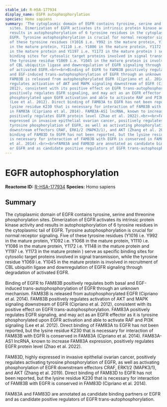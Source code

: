 ```yaml
---
stable_id: R-HSA-177934
display_name: EGFR autophosphorylation
species: Homo sapiens
summary: 'The cytoplasmic domain of EGFR contains tyrosine, serine and threonine phosphorylation
  sites. Dimerization of EGFR activates its intrinsic protein kinase activity and
  results in autophosphorylation of 6 tyrosine residues in the cytoplasmic tail of
  EGFR. Tyrosine autophosphorylation is crucial for normal receptor signaling. Five
  of these tyrosine residues (Y1016 i.e. Y992 in the mature protein, Y1092 i.e. Y1068
  in the mature protein, Y1110 i.e. Y1086 in the mature protein, Y1172 i.e. Y1148
  in the mature protein and Y1197 i.e. Y1173 in the mature protein ) serve as specific
  binding sites for cytosolic target proteins involved in signal transmission, while
  the tyrosine residue Y1069 i.e. Y1045 in the mature protein is involved in recruitment
  of CBL ubiquitin ligase and downregulation of EGFR signaling through degradation
  of activated EGFR.<br><br>Binding of EGFR to FAM83B positively regulates both basal
  and EGF-induced trans-autophosphorylation of EGFR through an unknown mechanism.
  FAM83B is released from autophosphorylated EGFR (Cipriano et al. 2014). FAM83B positively
  regulates activation of AKT and MAPK signaling downstream of EGFR (Cipriano et al.
  2012), consistent with its positive effect on EGFR trans-autophosphorylation. FAM83A
  positively regulates EGFR signaling, and may act as an EGFR effector as it is tyrosine
  phosphorylated upon EGFR activation and able to activate RAF and PI3K signaling
  (Lee et al. 2012). Direct binding of FAM83A to EGFR has not been reported, but the
  lysine residue K230 that is necessary for interaction of FAM83B with EGFR is conserved
  in FAM83A (Cipriano et al. 2014). FAM83A-AS1 lncRNA, known to increase FAM83A expression,
  positively regulates EGFR protein level (Zhao et al. 2022).<br><br>FAM83D, highly
  expressed in invasive epithelial ovarian cancer, positively regulates activating
  tyrosine phosphorylation of EGFR, as well as activating phosphorylation of EGFR
  downstream effectors CRAF, ERK1/2 (MAPK3/1), and AKT (Zhang et al. 2019). Direct
  binding of FAM83D to EGFR has not been reported, but the lysine residue K230 that
  is necessary for interaction of FAM83B with EGFR is conserved in FAM83D (Cipriano
  et al. 2014).<br><br>FAM83A and FAM83D are annotated as candidate binding partners
  or EGFR and as candidate positive regulators of EGFR trans-autophosphorylation. '
---
```


# EGFR autophosphorylation
**Reactome ID:** [R-HSA-177934](https://reactome.org/content/detail/R-HSA-177934)
**Species:** Homo sapiens

## Summary

The cytoplasmic domain of EGFR contains tyrosine, serine and threonine phosphorylation sites. Dimerization of EGFR activates its intrinsic protein kinase activity and results in autophosphorylation of 6 tyrosine residues in the cytoplasmic tail of EGFR. Tyrosine autophosphorylation is crucial for normal receptor signaling. Five of these tyrosine residues (Y1016 i.e. Y992 in the mature protein, Y1092 i.e. Y1068 in the mature protein, Y1110 i.e. Y1086 in the mature protein, Y1172 i.e. Y1148 in the mature protein and Y1197 i.e. Y1173 in the mature protein ) serve as specific binding sites for cytosolic target proteins involved in signal transmission, while the tyrosine residue Y1069 i.e. Y1045 in the mature protein is involved in recruitment of CBL ubiquitin ligase and downregulation of EGFR signaling through degradation of activated EGFR.<br><br>Binding of EGFR to FAM83B positively regulates both basal and EGF-induced trans-autophosphorylation of EGFR through an unknown mechanism. FAM83B is released from autophosphorylated EGFR (Cipriano et al. 2014). FAM83B positively regulates activation of AKT and MAPK signaling downstream of EGFR (Cipriano et al. 2012), consistent with its positive effect on EGFR trans-autophosphorylation. FAM83A positively regulates EGFR signaling, and may act as an EGFR effector as it is tyrosine phosphorylated upon EGFR activation and able to activate RAF and PI3K signaling (Lee et al. 2012). Direct binding of FAM83A to EGFR has not been reported, but the lysine residue K230 that is necessary for interaction of FAM83B with EGFR is conserved in FAM83A (Cipriano et al. 2014). FAM83A-AS1 lncRNA, known to increase FAM83A expression, positively regulates EGFR protein level (Zhao et al. 2022).<br><br>FAM83D, highly expressed in invasive epithelial ovarian cancer, positively regulates activating tyrosine phosphorylation of EGFR, as well as activating phosphorylation of EGFR downstream effectors CRAF, ERK1/2 (MAPK3/1), and AKT (Zhang et al. 2019). Direct binding of FAM83D to EGFR has not been reported, but the lysine residue K230 that is necessary for interaction of FAM83B with EGFR is conserved in FAM83D (Cipriano et al. 2014).<br><br>FAM83A and FAM83D are annotated as candidate binding partners or EGFR and as candidate positive regulators of EGFR trans-autophosphorylation. 
